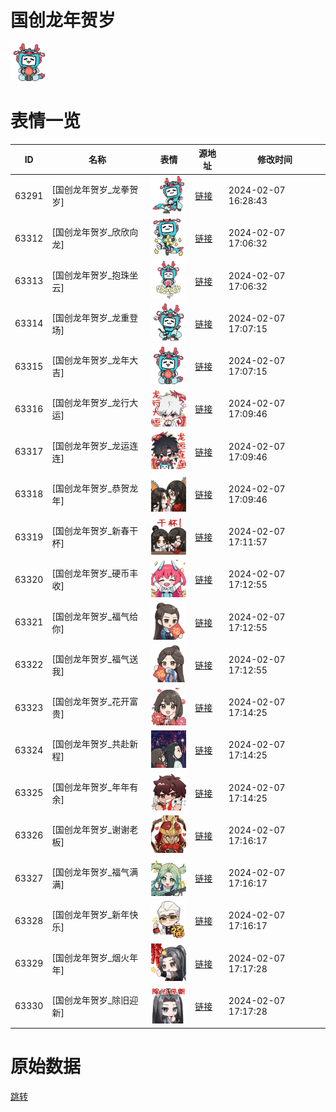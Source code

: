 # 国创龙年贺岁

<img src="./cover.png" height="60" alt="cover" />

# 表情一览

|ID|名称|表情|源地址|修改时间|
|----|----|----|----|----|
|63291|[国创龙年贺岁_龙拳贺岁]|<img src="./pic/063291_%5B国创龙年贺岁_龙拳贺岁%5D.png" height="60" alt="龙拳贺岁"/>|[链接](https://i0.hdslb.com/bfs/emote/8f5d82df674945d65c37e6bdc8bd14cefca0d038.png)|2024-02-07 16:28:43|
|63312|[国创龙年贺岁_欣欣向龙]|<img src="./pic/063312_%5B国创龙年贺岁_欣欣向龙%5D.png" height="60" alt="欣欣向龙"/>|[链接](https://i0.hdslb.com/bfs/emote/a9337814c458f60c4e51bbbbc83e33e0b8e9eae9.png)|2024-02-07 17:06:32|
|63313|[国创龙年贺岁_抱珠坐云]|<img src="./pic/063313_%5B国创龙年贺岁_抱珠坐云%5D.png" height="60" alt="抱珠坐云"/>|[链接](https://i0.hdslb.com/bfs/emote/10d4a63bd4243ed24790ed7030ac22ab789488e2.png)|2024-02-07 17:06:32|
|63314|[国创龙年贺岁_龙重登场]|<img src="./pic/063314_%5B国创龙年贺岁_龙重登场%5D.png" height="60" alt="龙重登场"/>|[链接](https://i0.hdslb.com/bfs/emote/ff2f931c53cff9b90d941d39c7e91a40b2f7cdba.png)|2024-02-07 17:07:15|
|63315|[国创龙年贺岁_龙年大吉]|<img src="./pic/063315_%5B国创龙年贺岁_龙年大吉%5D.png" height="60" alt="龙年大吉"/>|[链接](https://i0.hdslb.com/bfs/emote/962810455b9644791f20e4bb48e84aa76d8487ac.png)|2024-02-07 17:07:15|
|63316|[国创龙年贺岁_龙行大运]|<img src="./pic/063316_%5B国创龙年贺岁_龙行大运%5D.png" height="60" alt="龙行大运"/>|[链接](https://i0.hdslb.com/bfs/emote/672fa821e0a2c7042707b33c220823f63ed0644f.png)|2024-02-07 17:09:46|
|63317|[国创龙年贺岁_龙运连连]|<img src="./pic/063317_%5B国创龙年贺岁_龙运连连%5D.png" height="60" alt="龙运连连"/>|[链接](https://i0.hdslb.com/bfs/emote/eda88322f97cbb43f041b354c5a8f506f4723a87.png)|2024-02-07 17:09:46|
|63318|[国创龙年贺岁_恭贺龙年]|<img src="./pic/063318_%5B国创龙年贺岁_恭贺龙年%5D.png" height="60" alt="恭贺龙年"/>|[链接](https://i0.hdslb.com/bfs/emote/d849fb5fd0468135f7c0ddad959531c877699e09.png)|2024-02-07 17:09:46|
|63319|[国创龙年贺岁_新春干杯]|<img src="./pic/063319_%5B国创龙年贺岁_新春干杯%5D.png" height="60" alt="新春干杯"/>|[链接](https://i0.hdslb.com/bfs/emote/b32840e0354f7c066c0ee155813a1e0550960abb.png)|2024-02-07 17:11:57|
|63320|[国创龙年贺岁_硬币丰收]|<img src="./pic/063320_%5B国创龙年贺岁_硬币丰收%5D.png" height="60" alt="硬币丰收"/>|[链接](https://i0.hdslb.com/bfs/emote/31da9364a9def7550928b39049d32414a74ee02b.png)|2024-02-07 17:12:55|
|63321|[国创龙年贺岁_福气给你]|<img src="./pic/063321_%5B国创龙年贺岁_福气给你%5D.png" height="60" alt="福气给你"/>|[链接](https://i0.hdslb.com/bfs/emote/57ad3386fdc0a8872a9a9b724d158efee5d25e1e.png)|2024-02-07 17:12:55|
|63322|[国创龙年贺岁_福气送我]|<img src="./pic/063322_%5B国创龙年贺岁_福气送我%5D.png" height="60" alt="福气送我"/>|[链接](https://i0.hdslb.com/bfs/emote/e6530c78618255bc0ff76ca2156bb255f8821af1.png)|2024-02-07 17:12:55|
|63323|[国创龙年贺岁_花开富贵]|<img src="./pic/063323_%5B国创龙年贺岁_花开富贵%5D.png" height="60" alt="花开富贵"/>|[链接](https://i0.hdslb.com/bfs/emote/66d0366a14ab0251b0e149626ff1e2f305572404.png)|2024-02-07 17:14:25|
|63324|[国创龙年贺岁_共赴新程]|<img src="./pic/063324_%5B国创龙年贺岁_共赴新程%5D.png" height="60" alt="共赴新程"/>|[链接](https://i0.hdslb.com/bfs/emote/4d2db5ec85ef108a5b83045fb64032f7b0edd961.png)|2024-02-07 17:14:25|
|63325|[国创龙年贺岁_年年有余]|<img src="./pic/063325_%5B国创龙年贺岁_年年有余%5D.png" height="60" alt="年年有余"/>|[链接](https://i0.hdslb.com/bfs/emote/6ffbf64782e9fcc8a708a42aafe59b26127a1d35.png)|2024-02-07 17:14:25|
|63326|[国创龙年贺岁_谢谢老板]|<img src="./pic/063326_%5B国创龙年贺岁_谢谢老板%5D.png" height="60" alt="谢谢老板"/>|[链接](https://i0.hdslb.com/bfs/emote/ac0cb52c8daa1cdb977dee7df4c0b2556cc7e485.png)|2024-02-07 17:16:17|
|63327|[国创龙年贺岁_福气满满]|<img src="./pic/063327_%5B国创龙年贺岁_福气满满%5D.png" height="60" alt="福气满满"/>|[链接](https://i0.hdslb.com/bfs/emote/30a984e29b68cec6161352f61559e105739c0b3d.png)|2024-02-07 17:16:17|
|63328|[国创龙年贺岁_新年快乐]|<img src="./pic/063328_%5B国创龙年贺岁_新年快乐%5D.png" height="60" alt="新年快乐"/>|[链接](https://i0.hdslb.com/bfs/emote/d93b12e5e1441f1fd74b5e446e1abd69b3018d81.png)|2024-02-07 17:16:17|
|63329|[国创龙年贺岁_烟火年年]|<img src="./pic/063329_%5B国创龙年贺岁_烟火年年%5D.png" height="60" alt="烟火年年"/>|[链接](https://i0.hdslb.com/bfs/emote/00d9eb092204e1ec08911a763257db9888e60938.png)|2024-02-07 17:17:28|
|63330|[国创龙年贺岁_除旧迎新]|<img src="./pic/063330_%5B国创龙年贺岁_除旧迎新%5D.png" height="60" alt="除旧迎新"/>|[链接](https://i0.hdslb.com/bfs/emote/33474002a5b1f6928f6b5c39d056cd9214719c96.png)|2024-02-07 17:17:28|

# 原始数据

[跳转](./raw.json)

